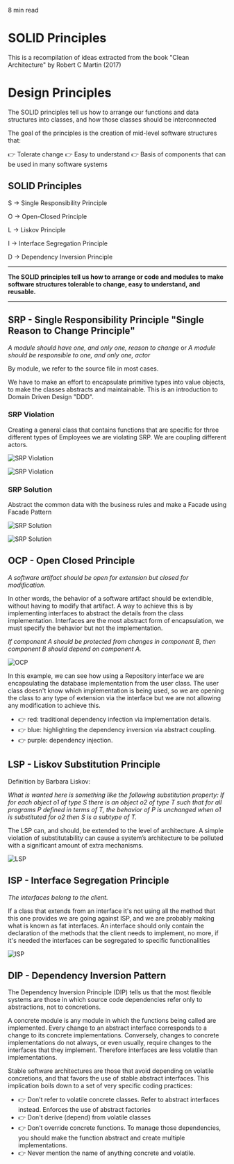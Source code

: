 8 min read

# SOLID Principles  

This is a recompilation of ideas extracted from the book "Clean Architecture" by Robert C Martin (2017)

# Design Principles

The SOLID principles tell us how to arrange our functions and data structures into classes, and how those classes should be interconnected

The goal of the principles is the creation of mid-level software structures that:

👉 Tolerate change
👉 Easy to understand
👉 Basis of components that can be used in many software systems


## SOLID Principles


S → Single Responsibility Principle

O → Open-Closed Principle

L → Liskov Principle

I → Interface Segregation Principle

D → Dependency Inversion Principle

---

**The SOLID principles tell us how to arrange or code and modules to make software structures tolerable to change, easy to understand, and reusable.**

---

## SRP - Single Responsibility Principle "Single Reason to Change Principle"

*A module should have one, and only one, reason to change* or *A module should be responsible to one, and only one, actor*

By module, we refer to the source file in most cases.

We have to make an effort to encapsulate primitive types into value objects, to make the classes abstracts and maintainable. This is an introduction to Domain Driven Design "DDD".

### SRP Violation

Creating a general class that contains functions that are specific for three different types of Employees we are violating SRP. We are coupling different actors.

![SRP Violation](https://user-images.githubusercontent.com/49292858/137846188-09bcee0e-c6b6-4a8c-976d-7b23c2195c6b.png)

![SRP Violation](https://user-images.githubusercontent.com/49292858/137846190-ff71fa6b-1134-4234-ab28-35982e369ce9.png)

### SRP Solution

Abstract the common data with the business rules and make a Facade using Facade Pattern

![SRP Solution](https://user-images.githubusercontent.com/49292858/137846248-155e6492-076d-4142-9a01-014764fa3bd7.png)

![SRP Solution](https://user-images.githubusercontent.com/49292858/137846259-c36f2910-29c7-490b-9ede-7b4975dfff6a.png)

## OCP - Open Closed Principle

*A software artifact should be open for extension but closed for modification.*

In other words, the behavior of a software artifact should be extendible, without having to modify that artifact. A way to achieve this is by implementing interfaces to abstract the details from the class implementation. Interfaces are the most abstract form of encapsulation, we must specify the behavior but not the implementation.

*If component A should be protected from changes in component B, then component B should depend on component A.*

![OCP](https://user-images.githubusercontent.com/49292858/137846441-b1a358b4-0df7-47c3-88b0-677e5e46f6c7.png)

In this example, we can see how using a Repository interface we are encapsulating the database implementation from the user class. The user class doesn't know which implementation is being used, so we are opening the class to any type of extension via the interface but we are not allowing any modification to achieve this.

* 👉 red: traditional dependency infection via implementation details.
* 👉 blue: highlighting the dependency inversion via abstract coupling.
* 👉 purple: dependency injection.

## LSP - Liskov Substitution Principle

Definition by Barbara Liskov:

*What is wanted here is something like the following substitution property: If for each object o1 of type S there is an object o2 of type T such that for all programs P defined in terms of T, the behavior of P is unchanged when o1 is substituted for o2 then S is a subtype of T.*

The LSP can, and should, be extended to the level of architecture. A simple violation of substitutability can cause a system’s architecture to be polluted with a significant amount of extra mechanisms.

![LSP](https://user-images.githubusercontent.com/49292858/137846454-7e07f3e9-7a4b-4b50-b4ce-9de580b01ad7.png)

## ISP - Interface Segregation Principle

*The interfaces belong to the client.*

If a class that extends from an interface it's not using all the method that this one provides we are going against ISP, and we are probably making what is known as fat interfaces. An interface should only contain the declaration of the methods that the client needs to implement, no more, if it's needed the interfaces can be segregated to specific functionalities

![ISP](https://user-images.githubusercontent.com/49292858/137846460-b1e765d7-1759-48b7-87ca-7c5e482b7ce3.png)

## DIP - Dependency Inversion Pattern

The Dependency Inversion Principle (DIP) tells us that the most flexible systems are those in which source code dependencies refer only to abstractions, not to concretions.

A concrete module is any module in which the functions being called are implemented. Every change to an abstract interface corresponds to a change to its concrete implementations. Conversely, changes to concrete implementations do not always, or even usually, require changes to the interfaces that they implement. Therefore interfaces are less volatile than implementations.

Stable software architectures are those that avoid depending on volatile concretions, and that favors the use of stable abstract interfaces. This implication boils down to a set of very specific coding practices:

* 👉 Don’t refer to volatile concrete classes. Refer to abstract interfaces instead. Enforces the use of abstract factories
* 👉 Don't derive (depend) from volatile classes
* 👉 Don’t override concrete functions. To manage those dependencies, you should make the function abstract and create multiple implementations.
* 👉 Never mention the name of anything concrete and volatile.

